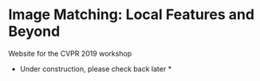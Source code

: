 # Image Matching: Local Features and Beyond
Website for the CVPR 2019 workshop


* Under construction, please check back later *
